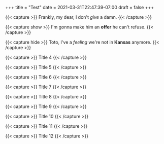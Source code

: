 +++
title = "Test"
date = 2021-03-31T22:47:39-07:00
draft = false
+++

{{< capture >}}
Frankly, my dear, I don't _give_ a damn.
{{< /capture >}}

{{< capture show >}}
I'm gonna make him an **offer** he can't refuse.
{{< /capture >}}

{{< capture hide >}}
Toto, I've a _feeling_ we're not in **Kansas** anymore.
{{< /capture >}}

{{< capture >}}
Title 4
{{< /capture >}}

{{< capture >}}
Title 5
{{< /capture >}}

{{< capture >}}
Title 6
{{< /capture >}}

{{< capture >}}
Title 7
{{< /capture >}}

{{< capture >}}
Title 8
{{< /capture >}}

{{< capture >}}
Title 9
{{< /capture >}}

{{< capture >}}
Title 10
{{< /capture >}}

{{< capture >}}
Title 11 
{{< /capture >}}

{{< capture >}}
Title 12 
{{< /capture >}}
